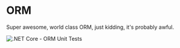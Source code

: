 # ORM
Super awesome, world class ORM, just kidding, it's probably awful.

![.NET Core - ORM Unit Tests](https://github.com/Albileon/ORM/workflows/.NET%20Core%20-%20ORM%20Unit%20Tests/badge.svg?branch=master)
